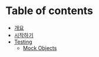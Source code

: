 # Table of contents

* [개요](README.md)
* [시작하기](getting-started.md)
* [Testing](testing/README.md)
  * [Mock Objects](testing/mock-objects.md)

